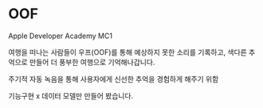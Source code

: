 # OOF
Apple Developer Academy MC1 

여행을 떠나는 사람들이 우프(OOF)를 통해 예상하지 못한 소리를 기록하고,
색다른 추억으로 만들어 더 풍부한 여행으로 기억해나갑니다.

주기적 자동 녹음을 통해 사용자에게 신선한 추억을 경험하게 해주기 위함

기능구현 x 데이터 모델만 만들어 봤습니다.
